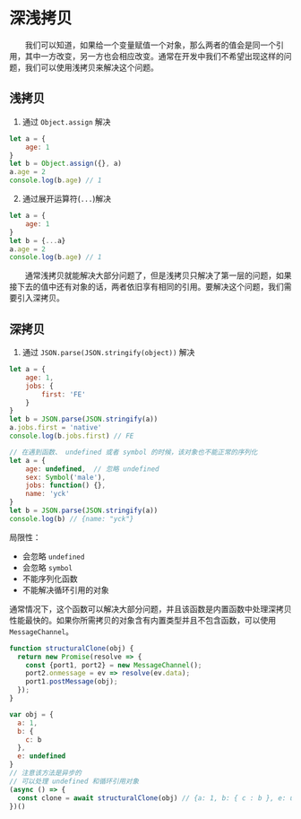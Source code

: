 # 深浅拷贝

&emsp;&emsp;我们可以知道，如果给一个变量赋值一个对象，那么两者的值会是同一个引用，其中一方改变，另一方也会相应改变。通常在开发中我们不希望出现这样的问题，我们可以使用浅拷贝来解决这个问题。

## 浅拷贝

1. 通过 `Object.assign` 解决

```js
let a = {
    age: 1
}
let b = Object.assign({}, a)
a.age = 2
console.log(b.age) // 1
```
2. 通过展开运算符(`...`)解决

```js
let a = {
    age: 1
}
let b = {...a}
a.age = 2
console.log(b.age) // 1
```

&emsp;&emsp;通常浅拷贝就能解决大部分问题了，但是浅拷贝只解决了第一层的问题，如果接下去的值中还有对象的话，两者依旧享有相同的引用。要解决这个问题，我们需要引入深拷贝。

## 深拷贝

1. 通过 `JSON.parse(JSON.stringify(object))` 解决

```js
let a = {
    age: 1,
    jobs: {
        first: 'FE'
    }
}
let b = JSON.parse(JSON.stringify(a))
a.jobs.first = 'native'
console.log(b.jobs.first) // FE

// 在遇到函数、 undefined 或者 symbol 的时候，该对象也不能正常的序列化
let a = {
    age: undefined,  // 忽略 undefined
    sex: Symbol('male'),
    jobs: function() {},
    name: 'yck'
}
let b = JSON.parse(JSON.stringify(a))
console.log(b) // {name: "yck"}
```

局限性：
 
- 会忽略 `undefined`
- 会忽略 `symbol`
- 不能序列化函数
- 不能解决循环引用的对象

通常情况下，这个函数可以解决大部分问题，并且该函数是内置函数中处理深拷贝性能最快的。如果你所需拷贝的对象含有内置类型并且不包含函数，可以使用 `MessageChannel`。

```js
function structuralClone(obj) {
  return new Promise(resolve => {
    const {port1, port2} = new MessageChannel();
    port2.onmessage = ev => resolve(ev.data);
    port1.postMessage(obj);
  });
}

var obj = {
  a: 1, 
  b: {
    c: b
  },
  e: undefined
}
// 注意该方法是异步的
// 可以处理 undefined 和循环引用对象
(async () => {
  const clone = await structuralClone(obj) // {a: 1, b: { c : b }, e: undefined}
})()
```